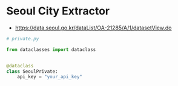 # Seoul City Extractor

- https://data.seoul.go.kr/dataList/OA-21285/A/1/datasetView.do

```python
# private.py

from dataclasses import dataclass


@dataclass
class SeoulPrivate:
    api_key = "your_api_key"

```
